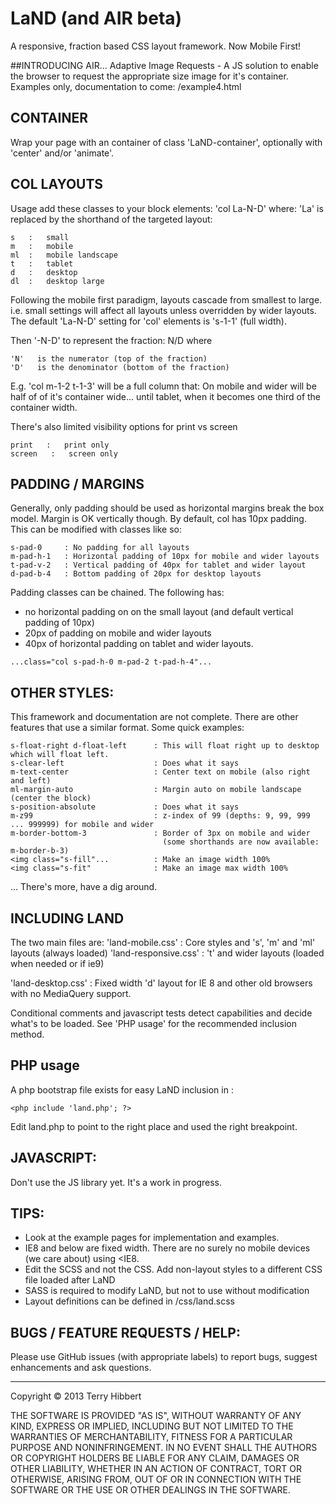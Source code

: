 # LaND (and AIR beta)
A responsive, fraction based CSS layout framework. Now Mobile First!

##INTRODUCING AIR...
Adaptive Image Requests - A JS solution to enable the browser to request the appropriate size image for it's container.
Examples only, documentation to come:
    /example4.html

## CONTAINER
Wrap your page with an container of class 'LaND-container', optionally with 'center' and/or 'animate'.

## COL LAYOUTS
Usage add these classes to your block elements: 'col La-N-D' where:
'La' is replaced by the shorthand of the targeted layout:
```
s   :   small
m   :   mobile
ml  :   mobile landscape
t   :   tablet
d   :   desktop
dl  :   desktop large
```
Following the mobile first paradigm, layouts cascade from smallest to large.
i.e. small settings will affect all layouts unless overridden by wider layouts.
The default 'La-N-D' setting for 'col' elements is 's-1-1' (full width).

Then '-N-D' to represent the fraction: N/D where
```
'N'   is the numerator (top of the fraction)
'D'   is the denominator (bottom of the fraction)
```

E.g. 'col m-1-2 t-1-3' will be a full column that:
    On mobile and wider will be half of of it's container wide...
    until tablet, when it becomes one third of the container width.


There's also limited visibility options for print vs screen
```
print   :   print only
screen   :   screen only
```

## PADDING / MARGINS
Generally, only padding should be used as horizontal margins break the box model. Margin is OK vertically though.
By default, col has 10px padding. This can be modified with classes like so:

```
s-pad-0     : No padding for all layouts
m-pad-h-1   : Horizontal padding of 10px for mobile and wider layouts
t-pad-v-2   : Vertical padding of 40px for tablet and wider layout
d-pad-b-4   : Bottom padding of 20px for desktop layouts
```

Padding classes can be chained. The following has:
* no horizontal padding on on the small layout (and default vertical padding of 10px)
* 20px of padding on mobile and wider layouts
* 40px of horizontal padding on tablet and wider layouts.
```
...class="col s-pad-h-0 m-pad-2 t-pad-h-4"...
```

## OTHER STYLES:
This framework and documentation are not complete. There are other features that use a similar format. Some quick examples:
```
s-float-right d-float-left      : This will float right up to desktop which will float left.
s-clear-left                    : Does what it says
m-text-center                   : Center text on mobile (also right and left)
ml-margin-auto                  : Margin auto on mobile landscape (center the block)
s-position-absolute             : Does what it says
m-z99                           : z-index of 99 (depths: 9, 99, 999 ... 999999) for mobile and wider
m-border-bottom-3               : Border of 3px on mobile and wider
                                  (some shorthands are now available: m-border-b-3)
<img class="s-fill"...          : Make an image width 100%
<img class="s-fit"              : Make an image max width 100%
```

... There's more, have a dig around.

##

## INCLUDING LAND
The two main files are:
'land-mobile.css'               : Core styles and 's', 'm' and 'ml' layouts (always loaded)
'land-responsive.css'           : 't' and wider layouts (loaded when needed or if ie9)

'land-desktop.css'              : Fixed width 'd' layout for IE 8 and other old browsers with no MediaQuery support.

Conditional comments and javascript tests detect capabilities and decide what's to be loaded. See 'PHP usage' for the
recommended inclusion method.

## PHP usage
A php bootstrap file exists for easy LaND inclusion in <head>:
```
<php include 'land.php'; ?>
```
Edit land.php to point to the right place and used the right breakpoint.

## JAVASCRIPT:
Don't use the JS library yet. It's a work in progress.

## TIPS:
* Look at the example pages for implementation and examples.
* IE8 and below are fixed width. There are no surely no mobile devices (we care about) using <IE8.
* Edit the SCSS and not the CSS. Add non-layout styles to a different CSS file loaded after LaND
* SASS is required to modify LaND, but not to use without modification
* Layout definitions can be defined in /css/land.scss

## BUGS / FEATURE REQUESTS / HELP:
Please use GitHub issues (with appropriate labels) to report bugs, suggest enhancements and ask questions.

---
Copyright &copy; 2013 Terry Hibbert

THE SOFTWARE IS PROVIDED "AS IS", WITHOUT WARRANTY OF ANY KIND, EXPRESS OR
IMPLIED, INCLUDING BUT NOT LIMITED TO THE WARRANTIES OF MERCHANTABILITY,
FITNESS FOR A PARTICULAR PURPOSE AND NONINFRINGEMENT. IN NO EVENT SHALL THE
AUTHORS OR COPYRIGHT HOLDERS BE LIABLE FOR ANY CLAIM, DAMAGES OR OTHER
LIABILITY, WHETHER IN AN ACTION OF CONTRACT, TORT OR OTHERWISE, ARISING FROM,
OUT OF OR IN CONNECTION WITH THE SOFTWARE OR THE USE OR OTHER DEALINGS IN
THE SOFTWARE.